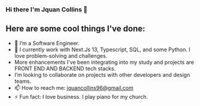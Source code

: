 ### Hi there I'm Jquan Collins 👋



##                             Here are some cool things I've done:

- 🔭 I’m a Software Engineer.
- 🌱 I currently work with Next.Js 13, Typescript, SQL, and some Python. I love problem-solving and challenges.
-  More enhancements I've been integrating into my study and projects are FRONT END AND BACKEND tech stacks.
- I’m looking to collaborate on projects with other developers and design teams.
- 📫 How to reach me: jquancollins96@gmail.com
- ⚡ Fun fact: I love business. I play piano for my church.
